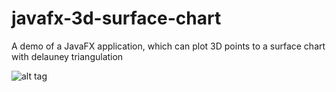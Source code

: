 # javafx-3d-surface-chart
A demo of a JavaFX application, which can plot 3D points to a surface chart with delauney triangulation

![alt tag](https://github.com/adihubba/javafx-3d-surface-chart/blob/master/Gauss.png)
